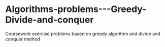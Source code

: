 # Algorithms-problems---Greedy-Divide-and-conquer
Coursework exercise problems based on greedy algorithm and divide and conquer method
